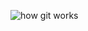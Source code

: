 ![how git works](https://user-images.githubusercontent.com/93892538/180813778-52a128ae-0ff9-48bf-b6d4-249d0b80674c.png)
